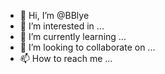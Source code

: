 - 👋 Hi, I’m @BBlye
- 👀 I’m interested in ...
- 🌱 I’m currently learning ...
- 💞️ I’m looking to collaborate on ...
- 📫 How to reach me ...

<!---
BBlye/BBlye is a ✨ special ✨ repository because its `README.md` (this file) appears on your GitHub profile.
You can click the Preview link to take a look at your changes.
--->
